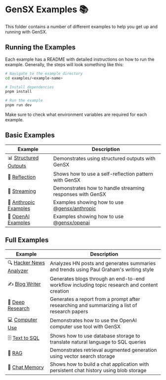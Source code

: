 # GenSX Examples 📚

This folder contains a number of different examples to help you get up and running with GenSX.

## Running the Examples

Each example has a README with detailed instructions on how to run the example. Generally, the steps will look something like this:

```bash
# Navigate to the example directory
cd examples/<example-name>

# Install dependencies
pnpm install

# Run the example
pnpm run dev
```

Make sure to check what environment variables are required for each example.

## Basic Examples

| Example                                         | Description                                                                                              |
| ----------------------------------------------- | -------------------------------------------------------------------------------------------------------- |
| 📊 [Structured Outputs](./structured-outputs)   | Demonstrates using structured outputs with GenSX                                                         |
| 🔄 [Reflection](./reflection)                   | Shows how to use a self-reflection pattern with GenSX                                                    |
| 🌊 [Streaming](./streaming)                     | Demonstrates how to handle streaming responses with GenSX                                                |
| 🦾 [Anthropic Examples](./anthropic-examples)   | Examples showing how to use [@gensx/anthropic](https://www.gensx.com/docs/component-reference/anthropic) |
| 🧠 [OpenAI Examples](./openai-examples)         | Examples showing how to use [@gensx/openai](https://www.gensx.com/docs/component-reference/openai)       |

## Full Examples

| Example                                           | Description                                                                                  |
| ------------------------------------------------- | -------------------------------------------------------------------------------------------- |
| 🔍 [Hacker News Analyzer](./hacker-news-analyzer) | Analyzes HN posts and generates summaries and trends using Paul Graham's writing style       |
| ✍️ [Blog Writer](./blog-writer)                   | Generates blogs through an end-to-end workflow including topic research and content creation |
| 🔬 [Deep Research](./deep-research)               | Generates a report from a prompt after researching and summarizing a list of research papers |
| 💻 [Computer Use](./openai-computer-use)          | Demonstrates how to use the OpenAI computer use tool with GenSX                              |
| 🗄️ [Text to SQL](./text-to-sql)                   | Shows how to use database storage to translate natural language to SQL queries               |
| 🔎 [RAG](./rag)                                   | Demonstrates retrieval augmented generation using vector search storage                      |
| 💬 [Chat Memory](./chat-memory)                   | Shows how to build a chat application with persistent chat history using blob storage        |
